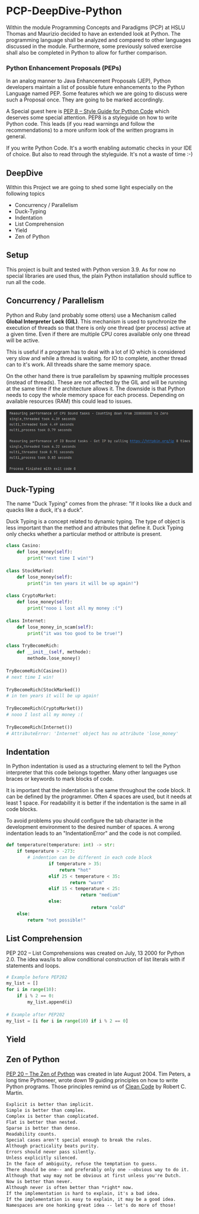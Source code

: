 # PCP-DeepDive-Python

Within the module Programming Concepts and Paradigms (PCP) at HSLU Thomas and Maurizio decided to have an 
extended look at Python. The programming language shall be analyzed and compared to other languages discussed in the
module. Furthermore, some previously solved exercise shall also be completed in Python to allow for further comparison.  

### Python Enhancement Proposals (PEPs)
In an analog manner to Java Enhancement Proposals (JEP), Python developers maintain a list of possible future 
enhancements to the Python Language named PEP.
Some features which we are going to discuss were such a Proposal once. They are going to be marked accordingly.

A Special guest here is [PEP 8 – Style Guide for Python Code](https://peps.python.org/pep-0008/) which deserves some
special attention. PEP8 is a styleguide on how to write Python code. This leads (if you read warnings and follow the 
recommendations) to a more uniform look of the written programs in general.

If you write Python Code. It's a worth enabling automatic checks in your IDE of choice. But also to read through the 
styleguide. It's not a waste of time :-)

## DeepDive
Within this Project we are going to shed some light especially on the following topics

- Concurrency / Parallelism
- Duck-Typing 
- Indentation
- List Comprehension
- Yield
- Zen of Python

## Setup
This project is built and tested with Python version 3.9.
As for now no special libraries are used thus, the plain Python installation should suffice to run all the code.

## Concurrency / Parallelism
Python and Ruby (and probably some otters) use a Mechanism called **Global Interpreter Lock (GIL)**. 
This mechanism is used to synchronize the execution of threads so that there is only one thread (per process) active at 
a given time. Even if there are multiple CPU cores available only one thread will be active.

This is useful if a program has to deal with a lot of IO which is considered very slow and while a thread is waiting.
for IO to complete, another thread can to it's work. All threads share the same memory space.

On the other hand there is true parallelism by spawning multiple processes (instead of threads). These are not affected
by the GIL and will be running at the same time if the architecture allows it.
The downside is that Python needs to copy the whole memory space for each process. Depending on available resources
(RAM) this could lead to issues.

![threads_vs_processes](/doc/img/threads_vs_processes.png)


## Duck-Typing 
The name "Duck Typing" comes from the phrase:
"If it looks like a duck and quacks like a duck, it's a duck".

Duck Typing is a concept related to dynamic typing. 
The type of object is less important than the method and attributes that define it. 
Duck Typing only checks whether a particular method or attribute is present.

```python
class Casino:
    def lose_money(self):
        print("next time I win!")

class StockMarked:
    def lose_money(self):
        print("in ten years it will be up again!")

class CryptoMarket:
    def lose_money(self):
        print("nooo i lost all my money :(")

class Internet:
    def lose_money_in_scam(self):
        print("it was too good to be true!")

class TryBecomeRich:
    def __init__(self, methode):
        methode.lose_money()

TryBecomeRich(Casino())
# next time I win!

TryBecomeRich(StockMarked())
# in ten years it will be up again!

TryBecomeRich(CryptoMarket())
# nooo I lost all my money :(

TryBecomeRich(Internet())
# AttributeError: 'Internet' object has no attribute 'lose_money'
```

## Indentation
In Python indentation is used as a structuring element to tell the Python interpreter that this code belongs together. 
Many other languages use braces or keywords to mark blocks of code.

It is important that the indentation is the same throughout the code block. It can be defined by the programmer. 
Often 4 spaces are used, but it needs at least 1 space. 
For readability it is better if the indentation is the same in all code blocks.

To avoid problems you should configure the tab character in the development environment to the desired number of spaces. 
A wrong indentation leads to an "IndentationError" and the code is not compiled.

```python
def temperature(temperature: int) -> str:
    if temperature > -273:
        # indention can be different in each code block
                if temperature > 35:
                    return "hot"
                elif 25 < temperature < 35:
                        return "warm"
                elif 15 < temperature < 25:
                            return "medium"
                else:
                                return "cold"
    else:
        return "not possible!"
```

## List Comprehension
PEP 202 – List Comprehensions was created on July, 13 2000 for Python 2.0. 
The idea was/is to allow conditional construction of list literals with if statements and loops.

```python
# Example before PEP202
my_list = []
for i in range(10):
    if i % 2 == 0:
        my_list.append(i)
        
# Example after PEP202
my_list = [i for i in range(10) if i % 2 == 0]
```

## Yield
## Zen of Python
[PEP 20 – The Zen of Python](https://peps.python.org/pep-0020/) was created in late August 2004. Tim Peters, a long 
time Pythoneer, wrote down 19 guiding principles on how to write Python programs.
Those principles remind us of [Clean Code](https://de.wikipedia.org/wiki/Clean_Code) by Robert C. Martin.

```Beautiful is better than ugly.
Explicit is better than implicit.
Simple is better than complex.
Complex is better than complicated.
Flat is better than nested.
Sparse is better than dense.
Readability counts.
Special cases aren't special enough to break the rules.
Although practicality beats purity.
Errors should never pass silently.
Unless explicitly silenced.
In the face of ambiguity, refuse the temptation to guess.
There should be one-- and preferably only one --obvious way to do it.
Although that way may not be obvious at first unless you're Dutch.
Now is better than never.
Although never is often better than *right* now.
If the implementation is hard to explain, it's a bad idea.
If the implementation is easy to explain, it may be a good idea.
Namespaces are one honking great idea -- let's do more of those!
```
